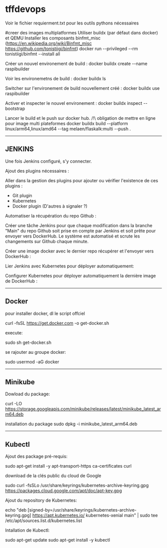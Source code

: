 # tffdevops
Voir le fichier requierment.txt pour les outils pythons nécessaires


#creer des images multiplatformes
Utiliser buildx (par défaut dans docker) et QEMU
Installer les composants binfmt_misc (https://en.wikipedia.org/wiki/Binfmt_misc https://github.com/tonistiigi/binfmt)
docker run --privileged --rm tonistiigi/binfmt --install all

Créer un nouvel environement de build :
docker buildx create --name raspibuilder

Voir les environemetns de build :
docker buildx ls

Switcher sur l'environement de build nouvellement créé :
docker buildx use raspibuilder

Activer et inspecter le nouvel environement :
docker buildx inspect --bootstrap

Lancer le build et le push sur docker hub. /!\ obligation de mettre en ligne pour image multi plateformes
docker buildx build --platform linux/arm64,linux/amd64 --tag melaen/flaskalk:multi --push .

-------
JENKINS
-------

Une fois Jenkins configuré, s'y connecter.


Ajout des plugins nécessaires :


Aller dans la gestion des plugins pour ajouter ou vérifier l'existence de ces plugins : 

- Git plugin
- Kubernetes
- Docker plugin
(D'autres à signaler ?)


Automatiser la récupération du repo Github :


Créer une tâche Jenkins pour que chaque modification dans la branche "Main" du repo Github soit prise
en compte par Jenkins et soit prête pour envoyer vers DockerHub.
Le système est automatisé et scrute les changements sur Github chaque minute.

Créer une image docker avec le dernier repo récupérer et l'envoyer vers DockerHub :

Lier Jenkins avec Kubernetes pour déployer automatiquement:

Configurer Kubernetes pour déployer automatiquement la dernière image de DockerHub :

-------
Docker
-------
pour installer docker, dl le script offciel

 curl -fsSL https://get.docker.com -o get-docker.sh

execute: 

 sudo sh get-docker.sh

se rajouter au groupe docker:

sudo usermod -aG docker <your-user>

-------
Minikube
-------
Dowload du package:

curl -LO https://storage.googleapis.com/minikube/releases/latest/minikube_latest_arm64.deb

installation du package
sudo dpkg -i minikube_latest_arm64.deb


-------
Kubectl
-------

Ajout des package pré-requis:

sudo apt-get install -y apt-transport-https ca-certificates curl


download de la clés public du cloud de Google

sudo curl -fsSLo /usr/share/keyrings/kubernetes-archive-keyring.gpg https://packages.cloud.google.com/apt/doc/apt-key.gpg


Ajout du repository de Kubernetes:

echo "deb [signed-by=/usr/share/keyrings/kubernetes-archive-keyring.gpg] https://apt.kubernetes.io/ kubernetes-xenial main" | sudo tee /etc/apt/sources.list.d/kubernetes.list


Intallation de Kubectl:

sudo apt-get update
sudo apt-get install -y kubectl